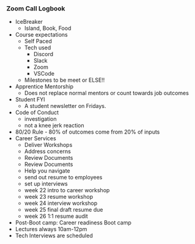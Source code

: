 ### Zoom Call Logbook

  * IceBreaker
    * Island, Book, Food
  * Course expectations
    * Self Paced
    * Tech used 
      * Discord
      * Slack 
      * Zoom
      * VSCode
    * Milestones to be meet or ELSE!!
  * Apprentice Mentorship
    * Does not replace normal mentors or count towards job outcomes
  * Student FYI
    * A student newsletter on Fridays.
  * Code of Conduct
    * investigation
    * not a knee jerk reaction
  * 80/20 Rule - 80% of outcomes come from 20% of inputs
  * Career Services
    * Deliver Workshops
    * Address concerns
    * Review Documents
    * Review Documents
    * Help you navigate
    * send out resume to employees
    * set up interviews
    * week 22 intro to career workshop
    * week 23 resume workshop
    * week 24 interview workshop
    * week 25 final draft resume due
    * week 26  1:1 resume audit
  * Post-Boot camp: Career readiness Boot camp
  * Lectures always 10am-12pm
  * Tech Interviews are scheduled